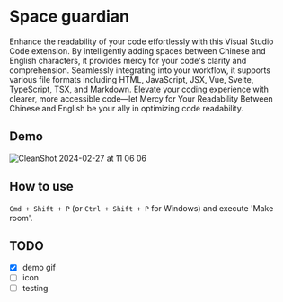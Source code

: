 # Space guardian

Enhance the readability of your code effortlessly with this Visual Studio Code extension. By intelligently adding spaces between Chinese and English characters, it provides mercy for your code's clarity and comprehension. Seamlessly integrating into your workflow, it supports various file formats including HTML, JavaScript, JSX, Vue, Svelte, TypeScript, TSX, and Markdown. Elevate your coding experience with clearer, more accessible code—let Mercy for Your Readability Between Chinese and English be your ally in optimizing code readability.

## Demo
![CleanShot 2024-02-27 at 11 06 06](https://github.com/unickhow/space-guardian/assets/22793771/6781c3c4-dfc0-4728-ac1e-44d29c4b783f)

## How to use

`Cmd + Shift + P` (or `Ctrl + Shift + P` for Windows) and execute 'Make room'.

## TODO

- [x] demo gif
- [ ] icon
- [ ] testing
